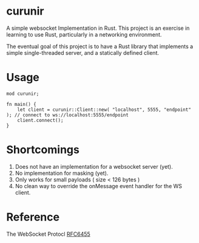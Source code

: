 # curunir
A simple websocket Implementation in Rust. This project is an exercise in learning to use Rust, particularly in a networking environment. 

The eventual goal of this project is to have a Rust library that implements
a simple single-threaded server, and a statically defined client. 


# Usage

    mod curunir;

    fn main() {
        let client = curunir::Client::new( "localhost", 5555, "endpoint" ); // connect to ws://localhost:5555/endpoint
        client.connect();
    }


# Shortcomings

1. Does not have an implementation for a websocket server (yet).
2. No implementation for masking (yet).
3. Only works for small payloads ( size < 126 bytes )
4. No clean way to override the onMessage event handler for the WS client.


# Reference

The WebSocket Protocl [RFC6455](https://tools.ietf.org/html/rfc6455)
